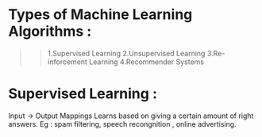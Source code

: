 # Types of Machine Learning Algorithms : 
>>1.Supervised Learning
>>2.Unsupervised Learning
>>3.Re-inforcement Learning
>>4.Recommender Systems

# Supervised Learning : 

Input -> Output Mappings
Learns based on giving a certain amount of right answers. 
Eg : spam filtering, speech recongnition , online advertising. 